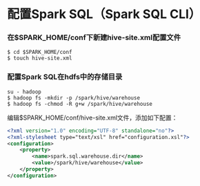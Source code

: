 配置Spark SQL（Spark SQL CLI）
=================================================================================
### 在$SPARK_HOME/conf下新建hive-site.xml配置文件
```shell
$ cd $SPARK_HOME/conf
$ touch hive-site.xml
```

### 配置Spark SQL在hdfs中的存储目录
```shell
su - hadoop
$ hadoop fs -mkdir -p /spark/hive/warehouse
$ hadoop fs -chmod -R g+w /spark/hive/warehouse
```
编辑$SPARK_HOME/conf/hive-site.xml文件，添加如下配置：
```xml
<?xml version="1.0" encoding="UTF-8" standalone="no"?>
<?xml-stylesheet type="text/xsl" href="configuration.xsl"?>
<configuration>
    <property>
        <name>spark.sql.warehouse.dir</name>
        <value>/spark/hive/warehouse</value>
    </property>
</configuration>
```
